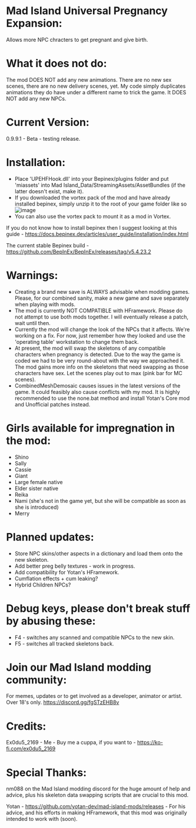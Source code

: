 # Mad Island Universal Pregnancy Expansion:
Allows more NPC chracters to get pregnant and give birth.

# What it does not do:
The mod DOES NOT add any new animations. There are no new sex scenes, there are no new delivery scenes, yet. My code simply duplicates animations they do have under a different name to trick the game.
It DOES NOT add any new NPCs.

# Current Version:
0.9.9.1 - Beta - testing release.

# Installation:
- Place 'UPEHFHook.dll' into your Bepinex/plugins folder and put 'miassets' into Mad Island_Data/StreamingAssets/AssetBundles (if the latter doesn't exist, make it).
- If you downloaded the vortex pack of the mod and have already installed bepinex, simply unzip it to the root of your game folder like so ![image](https://github.com/user-attachments/assets/9f47215a-f792-4ee2-a2a3-cbaa95d12684)
- You can also use the vortex pack to mount it as a mod in Vortex.


If you do not know how to install bepinex then I suggest looking at this guide - https://docs.bepinex.dev/articles/user_guide/installation/index.html

The current stable Bepinex build - https://github.com/BepInEx/BepInEx/releases/tag/v5.4.23.2

# Warnings:
- Creating a brand new save is ALWAYS advisable when modding games. Please, for our combined sanity, make a new game and save separately when playing with mods.
- The mod is currently NOT COMPATIBLE with HFramework. Please do not attempt to use both mods together. I will eventually release a patch, wait until then.
- Currently the mod will change the look of the NPCs that it affects. We're working on a fix. For now, just remember how they looked and use the 'operating table' workstation to change them back.
- At present, the mod will swap the skeletons of any compatible characters when pregnancy is detected. Due to the way the game is coded we had to be very round-about with the way we approached it. The mod gains more info on the skeletons that need swapping as those characters have sex. Let the scenes play out to max (pink bar for MC scenes).
- CombinedMeshDemosaic causes issues in the latest versions of the game. It could feasibly also cause conflicts with my mod. It is highly recommended to use the none.bat method and install Yotan's Core mod and Unofficial patches instead.

# Girls available for impregnation in the mod:
- Shino
- Sally
- Cassie
- Giant
- Large female native
- Elder sister native
- Reika
- Nami (she's not in the game yet, but she will be compatible as soon as she is introduced)
- Merry

# Planned updates:
- Store NPC skins/other aspects in a dictionary and load them onto the new skeleton.
- Add better preg belly textures - work in progress.
- Add compatibility for Yotan's HFramework.
- Cumflation effects + cum leaking?
- Hybrid Children NPCs?

# Debug keys, please don't break stuff by abusing these:
- F4 - switches any scanned and compatible NPCs to the new skin.
- F5 - switches all tracked skeletons back.

# Join our Mad Island modding community:
For memes, updates or to get involved as a developer, animator or artist. Over 18's only.
https://discord.gg/fgSTzEHB8v

# Credits:
Ex0du5_2169 - Me - Buy me a cuppa, if you want to - https://ko-fi.com/ex0du5_2169

# Special Thanks:
nm088 on the Mad Island modding discord for the huge amount of help and advice, plus his skeleton data swapping scripts that are crucial to this mod.

Yotan - https://github.com/yotan-dev/mad-island-mods/releases - For his advice, and his efforts in making HFramework, that this mod was originally intended to work with (soon).

